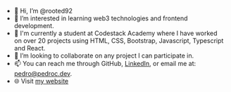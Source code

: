- 👋 Hi, I’m @rooted92
- 👀 I’m interested in learning web3 technologies and frontend development.
- 🌱 I'm currently a student at Codestack Academy where I have worked on over 20 projects using HTML, CSS, Bootstrap, Javascript, Typescript and React.
- 💞️ I’m looking to collaborate on any project I can participate in.
- 📫 You can reach me through GitHub, <a href="https://www.linkedin.com/in/pedro-castaneda-developer/" target="_blank">LinkedIn</a>, or email me at: pedro@pedroc.dev.
- :globe_with_meridians: Visit <a href="https://pedroc.dev/" target="_blank">my website</a>

<!---
rooted92/rooted92 is a ✨ special ✨ repository because its `README.md` (this file) appears on your GitHub profile.
You can click the Preview link to take a look at your changes.
--->

